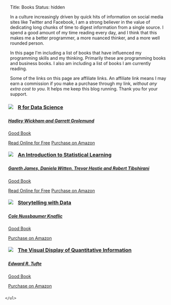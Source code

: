 Title: Books
Status: hidden

<style>

ul#book-list {
  list-style-type: none; 
  margin-left: -40px;
  width: 600px;
}

li.book-list-element {
  padding: 10px;
  overflow: auto;
}

li:hover.book-list-element {
  background: #eee;
  cursor: pointer;
}

li.book-list-element img {
  float: left;
  margin: 0 15px 0 0;
}

li.book-list-element h3 {
  margin: 0 0 25px 0;
}

a.list-link {
  color: inherit;
}

</style>

In a culture increasingly driven by quick hits of information on social media sites like Twitter and Facebook, I am a strong believer in the value of dedicating long chunks of time to digest information from a single source. I spend a good amount of my time reading every day, and I think that this makes me a better programmer, a more nuanced thinker, and a more well rounded person.

In this page I'm including a list of books that have influenced my programming skills and my thinking. Primarily these are programming books and business books. I also am including a list of books I am currently reading.

Some of the links on this page are affiliate links. An affiliate link means I may earn a commission if you make a purchase through my link, *without any extra cost to you*. It helps me keep this blog running. Thank you for your support.

<div>
    <ul id="book-list">
        <li class="book-list-element">
            <a href='https://amzn.to/2G6Bvfy' class="list-link">
                <img src='../images/books/r-for-data-science.png' />
                <h3>R for Data Science</h3> 
                <h5>Hadley Wickham and Garrett Grolemund</h5>
                <p>Good Book</p>
                <a href='https://r4ds.had.co.nz/'>Read Online for Free</a>
                <a href='https://amzn.to/2G6Bvfy'>Purchase on Amazon</a>
            </a>
        </li>
        <li class="book-list-element">
            <a href='https://amzn.to/2UabBN8' class="list-link">
                <img src='../images/books/an-introduction-to-statistical-learning.jpg' />
                <h3>An Introduction to Statistical Learning</h3> 
                <h5>Gareth James, Daniela Witten, Trevor Hastie and Robert Tibshirani</h5>
                <p>Good Book</p>
                <a href='https://www-bcf.usc.edu/~gareth/ISL/'>Read Online for Free</a>
                <a href='https://amzn.to/2UabBN8'>Purchase on Amazon</a>
            </a>
        </li>
        <li class="book-list-element">
            <a href='https://amzn.to/2KquXhd' class="list-link">
                <img src='../images/books/storytelling-with-data.jpeg' />
                <h3>Storytelling with Data</h3> 
                <h5>Cole Nussbaumer Knaflic</h5>
                <p>Good Book</p>
                <a href='https://amzn.to/2KquXhd'>Purchase on Amazon</a>
            </a>
        </li>
        <li class="book-list-element">
            <a href='https://amzn.to/2UtV23K' class="list-link">
                <img src='../images/books/the-visual-display-of-quantitative-information.jpg' />
                <h3>The Visual Display of Quantitative Information</h3> 
                <h5>Edward R. Tufte</h5>
                <p>Good Book</p>
                <a href='https://amzn.to/2UtV23K'>Purchase on Amazon</a>
            </a>
        </li>

    </ul>
</div>
